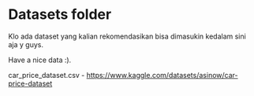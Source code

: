 # Datasets folder

Klo ada dataset yang kalian rekomendasikan bisa dimasukin kedalam sini aja y guys.

Have a nice data :).

car_price_dataset.csv - https://www.kaggle.com/datasets/asinow/car-price-dataset
